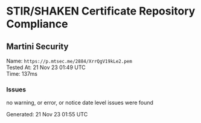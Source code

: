 # STIR/SHAKEN Certificate Repository Compliance

## Martini Security

Name: `https://p.mtsec.me/2884/XrrQgV19kLe2.pem`\
Tested At: 21 Nov 23 01:49 UTC\
Time: 137ms

### Issues

no warning, or error, or notice date level issues were found

Generated: 21 Nov 23 01:55 UTC